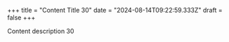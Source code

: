 +++
title = "Content Title 30"
date = "2024-08-14T09:22:59.333Z"
draft = false
+++

  Content description 30
        